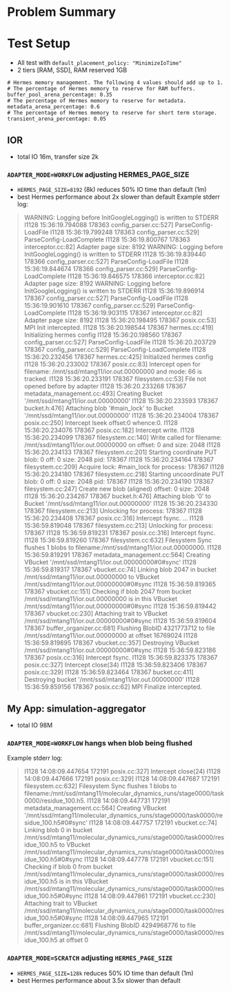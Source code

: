 # Problem Summary

# Test Setup
- All test with ```default_placement_policy: "MinimizeIoTime"```
- 2 tiers [RAM, SSD], RAM reserved 1GB
```
# Hermes memory management. The following 4 values should add up to 1.
# The percentage of Hermes memory to reserve for RAM buffers.
buffer_pool_arena_percentage: 0.35
# The percentage of Hermes memory to reserve for metadata.
metadata_arena_percentage: 0.6
# The percentage of Hermes memory to reserve for short term storage.
transient_arena_percentage: 0.05
```

## IOR
- total IO 16m, transfer size 2k
### ```ADAPTER_MODE=WORKFLOW``` adjusting HERMES_PAGE_SIZE
- ```HERMES_PAGE_SIZE=8192``` (8k) reduces 50% IO time than default (1m)
- best Hermes performance about 2x slower than default
Example stderr log:
> WARNING: Logging before InitGoogleLogging() is written to STDERR
I1128 15:36:19.794088 178363 config_parser.cc:527] ParseConfig-LoadFile
I1128 15:36:19.799248 178363 config_parser.cc:529] ParseConfig-LoadComplete
I1128 15:36:19.800767 178363 interceptor.cc:82] Adapter page size: 8192
WARNING: Logging before InitGoogleLogging() is written to STDERR
I1128 15:36:19.839440 178366 config_parser.cc:527] ParseConfig-LoadFile
I1128 15:36:19.844674 178366 config_parser.cc:529] ParseConfig-LoadComplete
I1128 15:36:19.846575 178366 interceptor.cc:82] Adapter page size: 8192
WARNING: Logging before InitGoogleLogging() is written to STDERR
I1128 15:36:19.896914 178367 config_parser.cc:527] ParseConfig-LoadFile
I1128 15:36:19.901610 178367 config_parser.cc:529] ParseConfig-LoadComplete
I1128 15:36:19.903115 178367 interceptor.cc:82] Adapter page size: 8192
I1128 15:36:20.198495 178367 posix.cc:53] MPI Init intercepted.
I1128 15:36:20.198544 178367 hermes.cc:419] Initializing hermes config
I1128 15:36:20.198560 178367 config_parser.cc:527] ParseConfig-LoadFile
I1128 15:36:20.203729 178367 config_parser.cc:529] ParseConfig-LoadComplete
I1128 15:36:20.232456 178367 hermes.cc:425] Initialized hermes config
I1128 15:36:20.233002 178367 posix.cc:83] Intercept open for filename: /mnt/ssd/mtang11/ior.out.00000000 and mode: 66 is tracked.
I1128 15:36:20.233191 178367 filesystem.cc:53] File not opened before by adapter
I1128 15:36:20.233268 178367 metadata_management.cc:493] Creating Bucket '/mnt/ssd/mtang11/ior.out.00000000'
I1128 15:36:20.233593 178367 bucket.h:476] Attaching blob '#main_lock' to Bucket '/mnt/ssd/mtang11/ior.out.00000000'
I1128 15:36:20.234004 178367 posix.cc:250] Intercept lseek offset:0 whence:0.
I1128 15:36:20.234076 178367 posix.cc:182] Intercept write.
I1128 15:36:20.234099 178367 filesystem.cc:140] Write called for filename: /mnt/ssd/mtang11/ior.out.00000000 on offset: 0 and size: 2048
I1128 15:36:20.234133 178367 filesystem.cc:201] Starting coordinate PUT blob: 0 off: 0 size: 2048 pid: 178367
I1128 15:36:20.234164 178367 filesystem.cc:209] Acquire lock: #main_lock for process: 178367
I1128 15:36:20.234180 178367 filesystem.cc:218] Starting uncoordinate PUT blob: 0 off: 0 size: 2048 pid: 178367
I1128 15:36:20.234190 178367 filesystem.cc:247] Create new blob (aligned) offset: 0 size: 2048
I1128 15:36:20.234267 178367 bucket.h:476] Attaching blob '0' to Bucket '/mnt/ssd/mtang11/ior.out.00000000'
I1128 15:36:20.234330 178367 filesystem.cc:213] Unlocking for process: 178367
I1128 15:36:20.234408 178367 posix.cc:316] Intercept fsync.
...
I1128 15:36:59.819048 178367 filesystem.cc:213] Unlocking for process: 178367
I1128 15:36:59.819231 178367 posix.cc:316] Intercept fsync.
I1128 15:36:59.819260 178367 filesystem.cc:632] Filesystem Sync flushes 1 blobs to filename:/mnt/ssd/mtang11/ior.out.00000000.
I1128 15:36:59.819291 178367 metadata_management.cc:564] Creating VBucket '/mnt/ssd/mtang11/ior.out.00000000#0#sync'
I1128 15:36:59.819317 178367 vbucket.cc:74] Linking blob 2047 in bucket /mnt/ssd/mtang11/ior.out.00000000 to VBucket /mnt/ssd/mtang11/ior.out.00000000#0#sync
I1128 15:36:59.819365 178367 vbucket.cc:151] Checking if blob 2047 from bucket /mnt/ssd/mtang11/ior.out.00000000 is in this VBucket /mnt/ssd/mtang11/ior.out.00000000#0#sync
I1128 15:36:59.819442 178367 vbucket.cc:230] Attaching trait to VBucket /mnt/ssd/mtang11/ior.out.00000000#0#sync
I1128 15:36:59.819604 178367 buffer_organizer.cc:681] Flushing BlobID 4321773712 to file /mnt/ssd/mtang11/ior.out.00000000 at offset 16769024
I1128 15:36:59.819895 178367 vbucket.cc:357] Destroying VBucket /mnt/ssd/mtang11/ior.out.00000000#0#sync
I1128 15:36:59.823186 178367 posix.cc:316] Intercept fsync.
I1128 15:36:59.823375 178367 posix.cc:327] Intercept close(34)
I1128 15:36:59.823406 178367 posix.cc:329] 
I1128 15:36:59.823464 178367 bucket.cc:411] Destroying bucket '/mnt/ssd/mtang11/ior.out.00000000'
I1128 15:36:59.859156 178367 posix.cc:62] MPI Finalize intercepted.

## My App: simulation-aggregator
- total IO 98M
### ```ADAPTER_MODE=WORKFLOW``` hangs when blob being flushed
Example stderr log:
> I1128 14:08:09.447654 172191 posix.cc:327] Intercept close(24)
I1128 14:08:09.447666 172191 posix.cc:329] 
I1128 14:08:09.447687 172191 filesystem.cc:632] Filesystem Sync flushes 1 blobs to filename:/mnt/ssd/mtang11/molecular_dynamics_runs/stage0000/task0000/residue_100.h5.
I1128 14:08:09.447731 172191 metadata_management.cc:564] Creating VBucket '/mnt/ssd/mtang11/molecular_dynamics_runs/stage0000/task0000/residue_100.h5#0#sync'
I1128 14:08:09.447757 172191 vbucket.cc:74] Linking blob 0 in bucket /mnt/ssd/mtang11/molecular_dynamics_runs/stage0000/task0000/residue_100.h5 to VBucket /mnt/ssd/mtang11/molecular_dynamics_runs/stage0000/task0000/residue_100.h5#0#sync
I1128 14:08:09.447778 172191 vbucket.cc:151] Checking if blob 0 from bucket /mnt/ssd/mtang11/molecular_dynamics_runs/stage0000/task0000/residue_100.h5 is in this VBucket /mnt/ssd/mtang11/molecular_dynamics_runs/stage0000/task0000/residue_100.h5#0#sync
I1128 14:08:09.447861 172191 vbucket.cc:230] Attaching trait to VBucket /mnt/ssd/mtang11/molecular_dynamics_runs/stage0000/task0000/residue_100.h5#0#sync
I1128 14:08:09.447965 172191 buffer_organizer.cc:681] Flushing BlobID 4294968776 to file /mnt/ssd/mtang11/molecular_dynamics_runs/stage0000/task0000/residue_100.h5 at offset 0

### ```ADAPTER_MODE=SCRATCH``` adjusting ```HERMES_PAGE_SIZE```
- ```HERMES_PAGE_SIZE=128k``` reduces 50% IO time than default (1m)
- best Hermes performance about 3.5x slower than default
